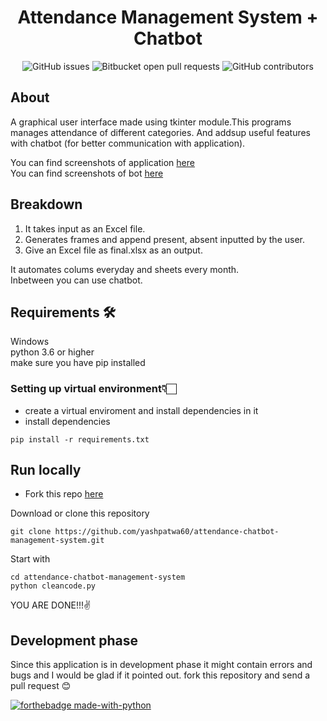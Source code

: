 <div align="center">
 
# Attendance Management System + Chatbot  
![GitHub issues](https://img.shields.io/github/issues-raw/yashpatwa60/attendance-chatbot-management-system?style=flat-square)
![Bitbucket open pull requests](https://img.shields.io/bitbucket/pr-raw/yashpatwa60/attendance-chatbot-management-system)
![GitHub contributors](https://img.shields.io/github/contributors/yashpatwa60/attendance-chatbot-management-system)
 
 </div>  
 


## About

A graphical user interface made using tkinter module.This programs manages attendance of different categories.
And addsup useful features with chatbot (for better communication with application).

You can find screenshots of application [here](https://www.linkedin.com/in/yash-patwa-558ab619b/)  
You can find screenshots of bot [here](https://www.linkedin.com/in/yash-patwa-558ab619b/)




## Breakdown
1. It takes input as an Excel file.
2. Generates frames and append present, absent inputted by the user.
3. Give an Excel file as final.xlsx as an output. 
 
It automates colums everyday and sheets every month.  
Inbetween you can use chatbot.  



## Requirements 🛠
Windows  
python 3.6 or higher  
make sure you have pip installed  

### Setting up virtual environment👇🏻

* create a virtual enviroment and install dependencies in it   
* install dependencies  
```
pip install -r requirements.txt
```




## Run locally
* Fork this repo [here](https://github.com/yashpatwa60/attendance-chatbot-management-system/fork)  
 
Download or clone this repository
```
git clone https://github.com/yashpatwa60/attendance-chatbot-management-system.git
```
Start with
```
cd attendance-chatbot-management-system
python cleancode.py
```
YOU ARE DONE!!!✌




## Development phase
Since this application is in development phase it might contain errors and bugs and I would be glad if it pointed out.
fork this repository and send a pull request 😊  


[![forthebadge made-with-python](http://ForTheBadge.com/images/badges/made-with-python.svg)](https://www.python.org/)


